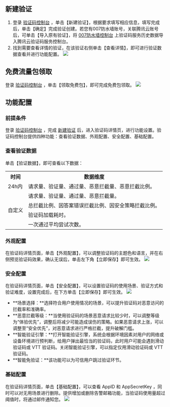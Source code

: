 <span id="xjyz"></span>
## 新建验证
1. 登录 [验证码控制台](https://console.cloud.tencent.com/captcha) ，单击【新建验证】，根据要求填写相应信息，填写完成后，单击【确定】完成验证创建。若您有007防水墙账号，关联腾讯云账号后，可单击【导入原有验证】，将 [007防水墙控制台](https://007.qq.com/captcha/#/) 上验证码服务历史数据导入腾讯云验证码服务控制台。
2. 找到需要查看详情的验证，在该验证右侧单击【查看详情】，即可进行验证数据查看并进行功能配置。
![](https://main.qcloudimg.com/raw/244254285e0fe1b5f05f6c4a81c055bf.png)

## 免费流量包领取
登录 [验证码控制台](https://console.cloud.tencent.com/captcha) ，单击【领取免费包】，即可完成免费包领取。
![](https://main.qcloudimg.com/raw/ffff1f6e24055a57ac290692fb8282cd.png)
## 功能配置
### 前提条件
登录 [验证码控制台](https://console.cloud.tencent.com/captcha) ，完成 [新建验证](#xjyz) 后，进入验证码详情页，进行功能设置。验证码控制台提供四种功能：查看验证数据、外观配置、安全配置、基础配置。
### 查看验证数据
单击【验证数据】，即可查看以下数据：
<table>
<tr>
<th>时间</th>
<th>数据维度</th>
</tr>
<tr>
<td>24h内</td>
<td>请求量、验证量、通过量、恶意拦截量、恶意拦截比例。</td>
</tr>
<tr >
<td rowspan="4">自定义</td>
<td>请求量、验证量、通过量、恶意拦截量。</td>
</tr>
<tr>
<td>总拦截比例、因答案错误拦截比例、因安全策略拦截比例。</td>
</tr>
<tr>
<td>验证码加载耗时。</td>
</tr>
<tr>
<td>一次通过平均尝试次数。</td>
</tr>
</table>

### 外观配置
在验证码详情页面，单击【外观配置】，可以调整验证码的主题色和语言，并在右侧预览验证码效果，确认无误后，单击左下角【立即保存】即可生效。
![](https://main.qcloudimg.com/raw/f540e894f665152b33b71d7eb1041164.png)
### 安全配置
在验证码详情页面，单击【安全配置】，可以设置验证码的使用场景、验证方式和验证难度，设置完成后，在下方单击【立即保存】即可生效。
![](https://main.qcloudimg.com/raw/530eb4c81efd774d7874b92431e73465.png)
- **场景选择：**选择符合用户使用情况的场景，可以提升验证码对恶意访问的拦截率和准确率。 
- **恶意拦截等级：**当使用验证码的场景恶意请求比较少时，可以调整等级为“体验优先”，调整后将减少可能造成误伤的策略。如果恶意请求上涨，可以调整至“安全优先”，对恶意请求进行严格拦截，提升破解门槛。
- **智能验证引擎：**打开智能验证引擎，系统会根据环境因素对用户的网络或设备环境进行预判断，给用户弹出最恰当的验证码，此时用户可能会遇到滑动验证码或 VTT 验证码。关闭智能验证引擎，可以指定仅用滑动验证码或 VTT 验证码。
- **智能免验证：**该功能可以为可信用户跳过验证环节。

### 基础配置
在验证码详情页面，单击【基础配置】，可以查看 AppID 和 AppSecretKey ，同时可以对无用场景进行删除。提供增加或删除告警邮箱功能，当验证码使用量超过阈值时，将通过邮件通知您。
![](https://main.qcloudimg.com/raw/d0984e73579b1789274f85c98cbfefa3.png)
